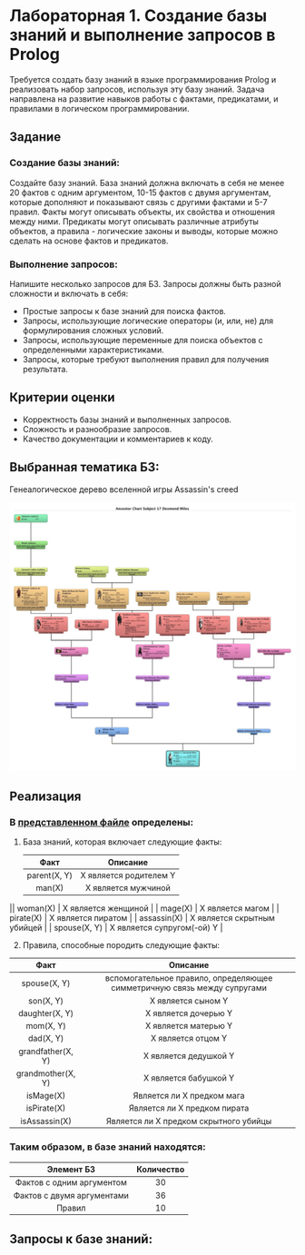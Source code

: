 # Лабораторная 1. Создание базы знаний и выполнение запросов в Prolog

Требуется создать базу знаний в языке программирования Prolog и реализовать набор запросов, используя эту базу знаний. Задача направлена на развитие навыков работы с фактами, предикатами, и правилами в логическом программировании.

## Задание

### Создание базы знаний:

Создайте базу знаний. База знаний должна включать в себя не менее 20 фактов с одним аргументом, 10-15 фактов с двумя аргументам, которые дополняют и показывают связь с другими фактами и 5-7 правил. Факты могут описывать объекты, их свойства и отношения между ними. Предикаты могут описывать различные атрибуты объектов, а правила - логические законы и выводы, которые можно сделать на основе фактов и предикатов.

### Выполнение запросов:

Напишите несколько запросов для БЗ. Запросы должны быть разной сложности и включать в себя:

* Простые запросы к базе знаний для поиска фактов.
* Запросы, использующие логические операторы (и, или, не) для формулирования сложных условий.
* Запросы, использующие переменные для поиска объектов с определенными характеристиками.
* Запросы, которые требуют выполнения правил для получения результата.

## Критерии оценки

* Корректность базы знаний и выполненных запросов.
* Сложность и разнообразие запросов.
* Качество документации и комментариев к коду.

## Выбранная тематика БЗ:

Генеалогическое дерево вселенной игры Assassin's creed

![tree.jpg](img%2Ftree.jpg)

## Реализация

### В [представленном файле](src%2Fmain.pl) определены:

1) База знаний, которая включает следующие факты:

   |     Факт     |          Описание           |
   |:------------:|:---------------------------:|
   | parent(X, Y) |   X является родителем Y    |
   |    man(X)    |     X является мужчиной     |
  ||   woman(X)   |     X является женщиной     |
   |   mage(X)    |      X является магом       |
   |  pirate(X)   |     X является пиратом      |
   | assassin(X)  | X является скрытным убийцей |
   | spouse(X, Y) | X является супругом(-ой) Y  |

2) Правила, способные породить следующие факты:

|       Факт        |                                 Описание                                 |
|:-----------------:|:------------------------------------------------------------------------:|
|   spouse(X, Y)    | вспомогательное правило, определяющее симметричную связь между супругами |
|     son(X, Y)     |                            X является сыном Y                            |
|  daughter(X, Y)   |                           X является дочерью Y                           |
|     mom(X, Y)     |                           X является матерью Y                           |
|     dad(X, Y)     |                            X является отцом Y                            |
| grandfather(X, Y) |                          X является дедушкой Y                           |
| grandmother(X, Y) |                          X является бабушкой Y                           |
|     isMage(X)     |                        Является ли X предком мага                        |
|    isPirate(X)    |                       Является ли X предком пирата                       |
|   isAssassin(X)   |                  Является ли X предком скрытного убийцы                  |

### Таким образом, в базе знаний находятся:

|                          Элемент БЗ                           | Количество |
|:-------------------------------------------------------------:|:----------:|
|                   Фактов с одним аргументом                   |     30     |
|                  Фактов с двумя аргументами                   |     36     |
|                            Правил                             |     10     |

## Запросы к базе знаний:


